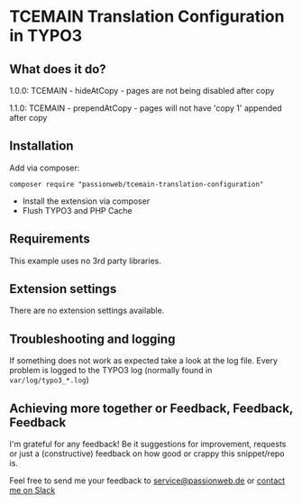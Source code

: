 # TCEMAIN Translation Configuration in TYPO3

## What does it do?

1.0.0: TCEMAIN - hideAtCopy - pages are not being disabled after copy

1.1.0: TCEMAIN - prependAtCopy - pages will not have 'copy 1' appended after copy

## Installation

Add via composer:

    composer require "passionweb/tcemain-translation-configuration"

* Install the extension via composer
* Flush TYPO3 and PHP Cache

## Requirements

This example uses no 3rd party libraries.

## Extension settings

There are no extension settings available.

## Troubleshooting and logging

If something does not work as expected take a look at the log file.
Every problem is logged to the TYPO3 log (normally found in `var/log/typo3_*.log`)

## Achieving more together or Feedback, Feedback, Feedback

I'm grateful for any feedback! Be it suggestions for improvement, requests or just a (constructive) feedback on how good or crappy this snippet/repo is.

Feel free to send me your feedback to [service@passionweb.de](mailto:service@passionweb.de "Send Feedback") or [contact me on Slack](https://typo3.slack.com/team/U02FG49J4TG "Contact me on Slack")